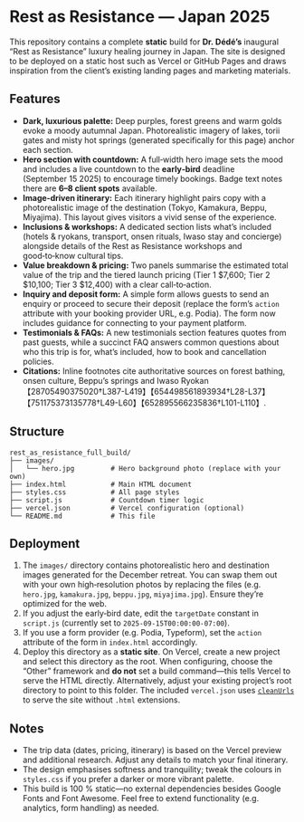 # Rest as Resistance — Japan 2025

This repository contains a complete **static** build for **Dr. Dédé’s** inaugural “Rest as Resistance” luxury healing journey in Japan. The site is designed to be deployed on a static host such as Vercel or GitHub Pages and draws inspiration from the client’s existing landing pages and marketing materials.

## Features

* **Dark, luxurious palette:** Deep purples, forest greens and warm golds evoke a moody autumnal Japan. Photorealistic imagery of lakes, torii gates and misty hot springs (generated specifically for this page) anchor each section.
* **Hero section with countdown:** A full‑width hero image sets the mood and includes a live countdown to the **early‑bird** deadline (September 15 2025) to encourage timely bookings. Badge text notes there are **6–8 client spots** available.
* **Image‑driven itinerary:** Each itinerary highlight pairs copy with a photorealistic image of the destination (Tokyo, Kamakura, Beppu, Miyajima). This layout gives visitors a vivid sense of the experience.
* **Inclusions & workshops:** A dedicated section lists what’s included (hotels & ryokans, transport, onsen rituals, Iwaso stay and concierge) alongside details of the Rest as Resistance workshops and good‑to‑know cultural tips.
* **Value breakdown & pricing:** Two panels summarise the estimated total value of the trip and the tiered launch pricing (Tier 1 $7,600; Tier 2 $10,100; Tier 3 $12,400) with a clear call‑to‑action.
* **Inquiry and deposit form:** A simple form allows guests to send an enquiry or proceed to secure their deposit (replace the form’s `action` attribute with your booking provider URL, e.g. Podia).  The form now includes guidance for connecting to your payment platform.
* **Testimonials & FAQs:** A new testimonials section features quotes from past guests, while a succinct FAQ answers common questions about who this trip is for, what’s included, how to book and cancellation policies.
* **Citations:** Inline footnotes cite authoritative sources on forest bathing, onsen culture, Beppu’s springs and Iwaso Ryokan【28705490375020†L387-L419】【654498561893934†L28-L37】【751175373135778†L49-L60】【652895566235836†L101-L110】.

## Structure

```
rest_as_resistance_full_build/
├── images/
│   └── hero.jpg         # Hero background photo (replace with your own)
├── index.html           # Main HTML document
├── styles.css           # All page styles
├── script.js            # Countdown timer logic
├── vercel.json          # Vercel configuration (optional)
└── README.md            # This file
```

## Deployment

1. The `images/` directory contains photorealistic hero and destination images generated for the December retreat. You can swap them out with your own high‑resolution photos by replacing the files (e.g. `hero.jpg`, `kamakura.jpg`, `beppu.jpg`, `miyajima.jpg`). Ensure they’re optimized for the web.
2. If you adjust the early‑bird date, edit the `targetDate` constant in `script.js` (currently set to `2025‑09‑15T00:00:00‑07:00`).
3. If you use a form provider (e.g. Podia, Typeform), set the `action` attribute of the form in `index.html` accordingly.
4. Deploy this directory as a **static site**. On Vercel, create a new project and select this directory as the root. When configuring, choose the “Other” framework and **do not** set a build command—this tells Vercel to serve the HTML directly. Alternatively, adjust your existing project’s root directory to point to this folder. The included `vercel.json` uses [`cleanUrls`](https://vercel.com/docs/concepts/edge-network/clean-urls) to serve the site without `.html` extensions.

## Notes

* The trip data (dates, pricing, itinerary) is based on the Vercel preview and additional research. Adjust any details to match your final itinerary.
* The design emphasises softness and tranquility; tweak the colours in `styles.css` if you prefer a darker or more vibrant palette.
* This build is 100 % static—no external dependencies besides Google Fonts and Font Awesome. Feel free to extend functionality (e.g. analytics, form handling) as needed.